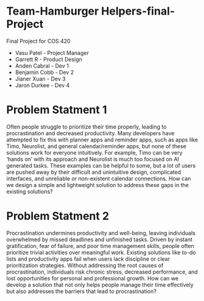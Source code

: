 # Team-Hamburger Helpers-final-Project
Final Project for COS 420

* Vasu Patel - Project Manager 
* Garrett R - Product Design 
* Anden Cabral - Dev 1 
* Benjamin Cobb - Dev 2 
* Jianer Xuan - Dev 3 
* Jaron Durkee - Dev 4
# Problem Statment 1
Often people struggle to prioritize their time properly, leading to procrastination and decreased productivity. Many developers have attempted to fix this with planner apps and reminder apps, such as apps like Timo, Neurolist, and general calendar/reminder apps, but none of these solutions work for everyone intuitively. For example, Timo can be very ‘hands on’ with its approach and Neurolist is much too focused on AI generated tasks. These examples can be helpful to some, but a lot of users are pushed away by their difficult and unintuitive design, complicated interfaces, and unreliable or non-existent calendar connections. How can we design a simple and lightweight solution to address these gaps in the existing solutions?

# Problem Statment 2
Procrastination undermines productivity and well-being, leaving individuals overwhelmed by missed deadlines and unfinished tasks. Driven by instant gratification, fear of failure, and poor time management skills, people often prioritize trivial activities over meaningful work. Existing solutions like to-do lists and productivity apps fail when users lack discipline or clear prioritization strategies. Without addressing the root causes of procrastination, individuals risk chronic stress, decreased performance, and lost opportunities for personal and professional growth. How can we develop a solution that not only helps people manage their time effectively but also addresses the barriers that lead to procrastination?
